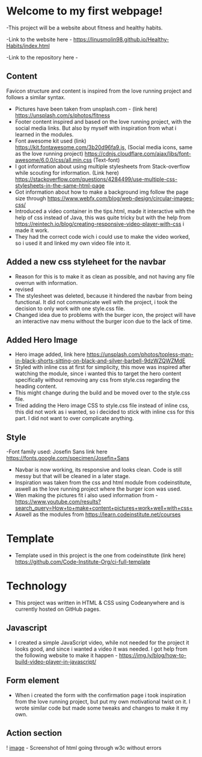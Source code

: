 # Welcome to my first webpage! 
-This project will be a website about fitness and healthy habits. 

-Link to the website here - https://linusmolin98.github.io/Healthy-Habits/index.html

-Link to the repository here - 

## Content 
Favicon structure and content is inspired from the love running project and follows a similar syntax. 

- Pictures have been taken from unsplash.com - (link here) <https://unsplash.com/s/photos/fitness>
- Footer content inspired and based on the love running project, with the social media links. But also by myself with inspiration from what i learned in the modules.
- Font awesome kit used (link) <https://kit.fontawesome.com/3b20d96fa9.js,> (Social media icons, same as the love running project) <https://cdnjs.cloudflare.com/ajax/libs/font-awesome/6.0.0/css/all.min.css> (Text-font)
- I got information about using multiple stylesheets from Stack-overflow while scouting for information. (Link here) <https://stackoverflow.com/questions/4284499/use-multiple-css-stylesheets-in-the-same-html-page>
- Got information about how to make a background img follow the page size through https://www.webfx.com/blog/web-design/circular-images-css/ 
- Introduced a video container in the tips.html, made it interactive with the help of css instead of Java, this was quite tricky but with the help from https://reintech.io/blog/creating-responsive-video-player-with-css i made it work. 
- They had the correct code wich i could use to make the video worked, so i used it and linked my own video file into it. 

## Added a new css styleheet for the navbar
- Reason for this is to make it as clean as possible, and not having any file overrun with information. 
- revised 
- The stylesheet was deleted, because it hindered the navbar from being functional. It did not communicate well with the project, i took the decision to only work with one style.css file.
- Changed idea due to problems with the burger icon, the project will have an interactive nav menu without the burger icon due to the lack of time.

## Added Hero Image 

- Hero image added, link here https://unsplash.com/photos/topless-man-in-black-shorts-sitting-on-black-and-silver-barbell-9dzWZQWZMdE
- Styled with inline css at first for simplicity, this move was inspired after watching the module, since i wanted this to target the hero content specifically without removing any css from style.css regarding the heading content.
- This might change during the build and be moved over to the style.css file.
- Tried adding the Hero image CSS to style.css file instead of inline css, this did not work as i wanted, so i decided to stick with inline css for this part. I did not want to over complicate anything.

## Style
-Font family used: Josefin Sans link here <https://fonts.google.com/specimen/Josefin+Sans>
- Navbar is now working, its responsive and looks clean. Code is still messy but that will be cleaned in a later stage. 
- Inspiration was taken from the css and html module from codeinstitute, aswell as the love running project where the burger icon was used. 
- Wen making the pictures fit i also used information from - <https://www.youtube.com/results?search_query=How+to+make+content+pictures+work+well+with+css+>
- Aswell as the modules from <https://learn.codeinstitute.net/courses>

# Template

- Template used in this project is the one from codeinstitute (link here) <https://github.com/Code-Institute-Org/ci-full-template>

# Technology
- This project was written in HTML & CSS using Codeanywhere and is currently hosted on GitHub pages.

## Javascript 

- I created a simple JavaScript video, while not needed for the project it looks good, and since i wanted a video it was needed. I got help from the following website to make it happen - <https://img.ly/blog/how-to-build-video-player-in-javascript/>

## Form element
- When i created the form with the confirmation page i took inspiration from the love running project, but put my own motivational twist on it. I wrote similar code but made some tweaks and changes to make it my own. 

## Action section 

! [image](assets/images/Skärmbild_2023-12-07_232407.png) - Screenshot of html going through w3c without errors
